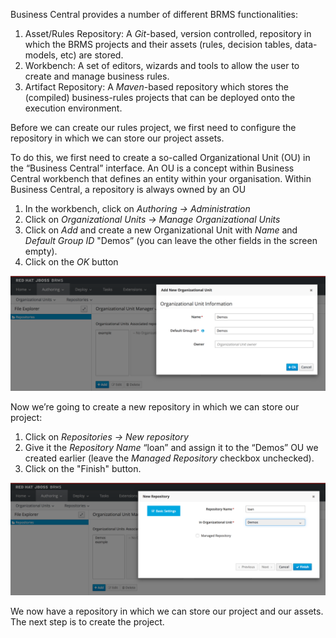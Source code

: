 
Business Central provides a number of different BRMS functionalities:

1. Asset/Rules Repository: A *Git*-based, version controlled, repository in which the BRMS projects and their assets (rules, decision tables, data-models, etc) are stored.
2. Workbench: A set of editors, wizards and tools to allow the user to create and manage business rules.
3. Artifact Repository:  A *Maven*-based repository which stores the (compiled) business-rules projects that can be deployed onto the execution environment.

Before we can create our rules project, we first need to configure the repository in which we can store our project assets.

To do this, we first need to create a so-called Organizational Unit (OU) in the “Business Central” interface. An OU is a concept within Business Central workbench that defines an entity within your organisation. Within Business Central, a repository is always owned by an OU

1. In the workbench, click on *Authoring -> Administration*
2. Click on *Organizational Units -> Manage Organizational Units*
3. Click on *Add* and create a new Organizational Unit with *Name* and *Default Group ID* "Demos” (you can leave the other fields in the screen empty).
4. Click on the *OK* button

<img src="../assets/brms-organizational-unit.png" width="800" />

Now we’re going to create a new repository in which we can store our project:

1. Click on *Repositories -> New repository*
2. Give it the *Repository Name* “loan” and assign it to the “Demos” OU we created earlier (leave the *Managed Repository* checkbox unchecked).
3. Click on the "Finish" button.

<img src="../assets/brms-loan-repository.png" width="800" />

We now have a repository in which we can store our project and our assets. The next step is to create the project.
